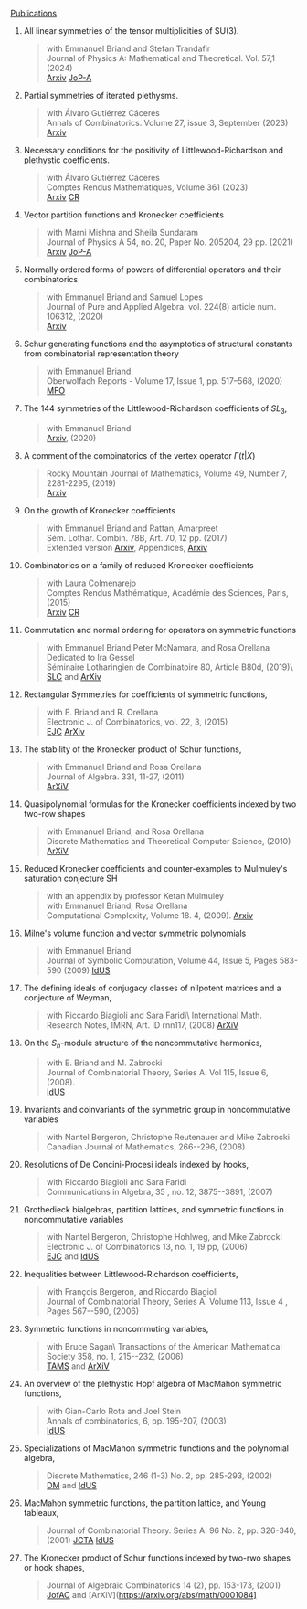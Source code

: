 

[Publications](./publications.md)





1. All linear symmetries of the tensor multiplicities of SU(3).
    >with Emmanuel Briand and Stefan Trandafir\
    >Journal of Physics A: Mathematical and Theoretical. Vol. 57,1 (2024)\
    >[Arxiv](https:://arxiv.org/abs/2305.08188) [JoP-A](https://iopscience.iop.org/article/10.1088/1751-8121/ad0dc7)


1. Partial symmetries of iterated plethysms.
   >with Álvaro Gutiérrez Cáceres\
   >Annals of Combinatorics. Volume 27, issue 3, September (2023)\
   >[Arxiv](https://arxiv.org/abs/2201.00240)


 1.  Necessary conditions for the positivity of Littlewood-Richardson and plethystic coefficients.
     > with Álvaro Gutiérrez Cáceres\
     >Comptes Rendus Mathematiques, Volume 361 (2023)\
     > [Arxiv](https://arxiv.org/abs/2109.11378) [CR](https://comptes-rendus.academie-sciences.fr/mathematique/articles/10.5802/crmath.468/)
     

1. Vector partition functions and Kronecker coefficients
     > with Marni Mishna and Sheila Sundaram\
     > Journal of Physics A 54, no. 20, Paper No. 205204, 29 pp. (2021)\
     > [Arxiv](https://arxiv.org/abs/1811.10015) [JoP-A](https://iopscience.iop.org/article/10.1088/1751-8121/abf45b)
     

1. Normally ordered forms of powers of differential operators and their combinatorics 
     > with Emmanuel Briand and Samuel Lopes\
     > Journal of Pure and Applied Algebra. vol. 224(8) article num. 106312, (2020)\
     > [Arxiv](https://arxiv.org/abs/1811.00857)
  
   

1.  Schur generating functions and the asymptotics of structural constants from combinatorial representation theory
     > with Emmanuel Briand\
     > Oberwolfach Reports - Volume 17, Issue 1, pp. 517–568, (2020)\
     > [MFO](https://publications.mfo.de/bitstream/handle/mfo/3732/OWR_2020_09.pdf)
     

1.  The 144 symmetries of the Littlewood-Richardson coefficients of $SL_3$,
     > with Emmanuel Briand\
     > [Arxiv](http://arxiv.org/abs/2004.04995), (2020)
     

1. A comment of the combinatorics of the vertex operator $\Gamma {(t|X)}$ 
     >  Rocky Mountain Journal of Mathematics, Volume 49, Number 7, 2281-2295, (2019)\
     >  [Arxiv](https://arxiv.org/abs/1701.02516)
     


1. On the growth of Kronecker coefficients
     > with Emmanuel Briand and Rattan, Amarpreet\
     > Sém. Lothar. Combin. 78B, Art. 70, 12 pp. (2017)\
     > Extended version [Arxiv](https://arxiv.org/abs/1607.02887), Appendices, [Arxiv](https://arxiv.org/abs/1611.07348) 
     

1.  Combinatorics on a family of reduced Kronecker coefficients
     > with Laura Colmenarejo\
     > Comptes Rendus Mathématique, Académie des Sciences, Paris, (2015)\
     > [Arxiv](https://arxiv.org/abs/1506.02829)
     > [CR](https://comptes-rendus.academie-sciences.fr/mathematique/articles/10.1016/j.crma.2015.07.012/)


1. Commutation and normal ordering for operators on symmetric functions
     > with  Emmanuel Briand,Peter McNamara, and Rosa Orellana\
     > Dedicated to Ira Gessel\
     > Séminaire Lotharingien de Combinatoire 80, Article B80d, (2019)\ 
     > [SLC](https://www.mat.univie.ac.at/~slc/wpapers/s80brianmcna.pdf) and
     > [ArXiv](https://arxiv.org/abs/1509.02581)
     

1. Rectangular Symmetries for coefficients of symmetric functions,
     > with E. Briand and R. Orellana\
     > Electronic J. of Combinatorics, vol. 22, 3, (2015)\
     > [EJC](https://www.combinatorics.org/ojs/index.php/eljc/article/view/v22i3p15)
     > [ArXiv](https://arxiv.org/abs/1410.8017)
     

1. The stability of the Kronecker product of Schur functions,
     > with Emmanuel Briand and Rosa Orellana\
     > Journal of Algebra. 331, 11-27, (2011)\
     > [ArXiV](https://arxiv.org/abs/0907.4652)


1. Quasipolynomial formulas for the Kronecker coefficients indexed by two two-row shapes
     > with Emmanuel Briand, and Rosa Orellana\
     > Discrete Mathematics and Theoretical Computer Science, (2010)
     > [ArXiV](https://arxiv.org/abs/0812.0861)
     

1.  Reduced Kronecker coefficients and counter-examples to Mulmuley's saturation conjecture SH 
     > with an appendix by professor Ketan Mulmuley\
     > with Emmanuel Briand, Rosa Orellana\
     > Computational Complexity, Volume 18. 4, (2009).
     > [Arxiv](arXiv:0810.3163)
     

1. Milne's volume function and vector symmetric polynomials
     > with Emmanuel Briand\
     > Journal of Symbolic Computation, Volume 44, Issue 5, Pages 583-590 (2009)
     > [IdUS](https://idus.us.es/handle/11441/41692)
     

1. The defining ideals of conjugacy classes of nilpotent matrices and a conjecture of Weyman, 
     > with Riccardo Biagioli and Sara Faridi\ 
     > International Math. Research Notes, IMRN, Art. ID rnn117,  (2008)
     > [ArXiV](https://arxiv.org/abs/0803.0658)


1. On the $S_n$-module structure of the noncommutative harmonics,
     > with E. Briand and M. Zabrocki\
     > Journal of Combinatorial Theory, Series A. Vol 115, Issue 6, (2008).\
     > [IdUS](https://idus.us.es/handle/11441/41690)
     

1. Invariants and coinvariants of the symmetric group in noncommutative variables
     > with  Nantel Bergeron,  Christophe Reutenauer and Mike Zabrocki\
     > Canadian Journal of Mathematics,  266--296, (2008)
   

1. Resolutions of De Concini-Procesi ideals indexed by hooks,
     > with Riccardo Biagioli and Sara Faridi\
     > Communications in Algebra, 35 , no. 12, 3875--3891, (2007)
     

1. Grothedieck bialgebras, partition lattices, and symmetric functions in noncommutative variables
     > with Nantel Bergeron,  Christophe Hohlweg, and Mike Zabrocki\
     > Electronic J. of Combinatorics 13, no. 1, 19 pp, (2006) \
     > [EJC](https://www.combinatorics.org/ojs/index.php/eljc/article/view/v13i1r75) and  [IdUS](https://idus.us.es/handle/11441/41182)


1. Inequalities between Littlewood-Richardson coefficients, 
     > with François Bergeron, and Riccardo Biagioli\
     > Journal of Combinatorial Theory, Series A. Volume 113, Issue 4 , Pages 567--590, (2006) 


1. Symmetric functions in noncommuting variables,
     > with Bruce Sagan\ 
     > Transactions of the American Mathematical Society 358, no. 1, 215--232, (2006)\
     > [TAMS](https://www.ams.org/journals/tran/2006-358-01/S0002-9947-04-03623-2/) and [ArXiV](https://arxiv.org/abs/math/0208168) 
     

1. An overview of the plethystic Hopf algebra of MacMahon symmetric functions,
    > with Gian-Carlo Rota and Joel Stein\
    > Annals of combinatorics, 6, pp. 195-207, (2003)\
    > [IdUS](https://idus.us.es/handle/11441/46818)
    

1. Specializations of MacMahon symmetric functions and the polynomial algebra, 
    > Discrete Mathematics, 246 (1-3) No. 2, pp. 285-293, (2002)\
    > [DM](https://www.sciencedirect.com/science/article/pii/S0012365X01002631)
    > and [IdUS](https://idus.us.es/handle/11441/41678)
    

1. MacMahon symmetric functions, the partition lattice, and Young tableaux, 
    > Journal of Combinatorial Theory. Series A. 96 No. 2, pp. 326-340, (2001)
    > [JCTA](https://www.sciencedirect.com/science/article/pii/S0097316501931863?via%3Dihub)
    > [IdUS](https://idus.us.es/handle/11441/41678)
    

1. The Kronecker product of Schur functions indexed by two-rwo shapes or hook shapes,
    > Journal of Algebraic Combinatorics 14 (2), pp. 153-173, (2001)\
    > [JofAC](https://link.springer.com/article/10.1023/A:1011942029902) and [ArXiV](https://arxiv.org/abs/math/0001084] 














